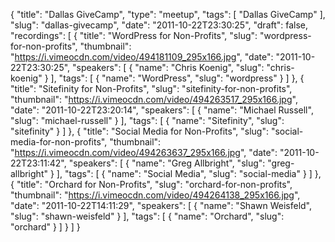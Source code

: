 {
  "title": "Dallas GiveCamp",
  "type": "meetup",
  "tags": [
    "Dallas GiveCamp"
  ],
  "slug": "dallas-givecamp",
  "date": "2011-10-22T23:30:25",
  "draft": false,
  "recordings": [
    {
      "title": "WordPress for Non-Profits",
      "slug": "wordpress-for-non-profits",
      "thumbnail": "https://i.vimeocdn.com/video/494181109_295x166.jpg",
      "date": "2011-10-22T23:30:25",
      "speakers": [
        {
          "name": "Chris Koenig",
          "slug": "chris-koenig"
        }
      ],
      "tags": [
        {
          "name": "WordPress",
          "slug": "wordpress"
        }
      ]
    },
    {
      "title": "Sitefinity for Non-Profits",
      "slug": "sitefinity-for-non-profits",
      "thumbnail": "https://i.vimeocdn.com/video/494263517_295x166.jpg",
      "date": "2011-10-22T23:20:14",
      "speakers": [
        {
          "name": "Michael Russell",
          "slug": "michael-russell"
        }
      ],
      "tags": [
        {
          "name": "Sitefinity",
          "slug": "sitefinity"
        }
      ]
    },
    {
      "title": "Social Media for Non-Profits",
      "slug": "social-media-for-non-profits",
      "thumbnail": "https://i.vimeocdn.com/video/494263637_295x166.jpg",
      "date": "2011-10-22T23:11:42",
      "speakers": [
        {
          "name": "Greg Allbright",
          "slug": "greg-allbright"
        }
      ],
      "tags": [
        {
          "name": "Social Media",
          "slug": "social-media"
        }
      ]
    },
    {
      "title": "Orchard for Non-Profits",
      "slug": "orchard-for-non-profits",
      "thumbnail": "https://i.vimeocdn.com/video/494264138_295x166.jpg",
      "date": "2011-10-22T14:11:29",
      "speakers": [
        {
          "name": "Shawn Weisfeld",
          "slug": "shawn-weisfeld"
        }
      ],
      "tags": [
        {
          "name": "Orchard",
          "slug": "orchard"
        }
      ]
    }
  ]
}